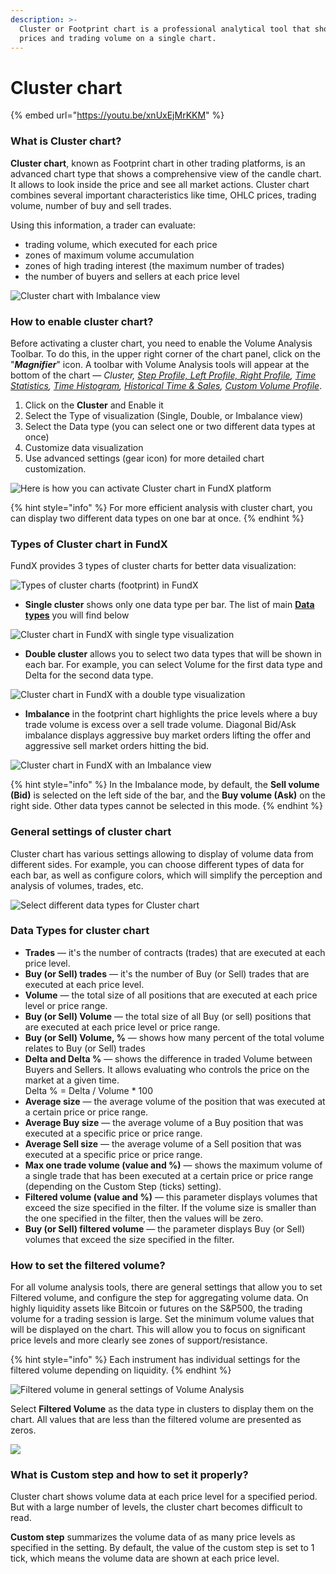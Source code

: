 ```yaml
---
description: >-
  Cluster or Footprint chart is a professional analytical tool that shows OHLC
  prices and trading volume on a single chart.
---
```


# Cluster chart

{% embed url="https://youtu.be/xnUxEjMrKKM" %}

### What is Cluster chart?

**Cluster chart**, known as Footprint chart in other trading platforms, is an advanced chart type that shows a comprehensive view of the candle chart. It allows to look inside the price and see all market actions. Cluster chart combines several important characteristics like time, OHLC prices, trading volume, number of buy and sell trades.

Using this information, a trader can evaluate:

* trading volume, which executed for each price
* zones of maximum volume accumulation
* zones of high trading interest (the maximum number of trades)
* the number of buyers and sellers at each price level

![Cluster chart with Imbalance view ](../../../.gitbook/assets/cluster-chart.png)

### How to enable cluster chart?

Before activating a cluster chart, you need to enable the Volume Analysis Toolbar. To do this, in the upper right corner of the chart panel, click on the "_**Magnifier**_" icon. A toolbar with Volume Analysis tools will appear at the bottom of the chart — _Cluster,_ [_Step Profile, Left Profile, Right Profile_](volume-profiles.md)_,_ [_Time Statistics_](time-statistics.md)_,_ [_Time Histogram_](time-histogram.md)_,_ [_Historical Time & Sales_](historical-time-and-sales.md)_,_ [_Custom Volume Profile_](volume-profiles.md#custom-volume-profile).

1. Click on the **Cluster** and Enable it
2. Select the Type of visualization (Single, Double, or Imbalance view)
3. Select the Data type (you can select one or two different data types at once)
4. Customize data visualization
5. Use advanced settings (gear icon) for more detailed chart customization.

![Here is how you can activate Cluster chart in FundX platform](<../../../.gitbook/assets/cluster activation.gif>)

{% hint style="info" %}
For more efficient analysis with cluster chart, you can display two different data types on one bar at once.
{% endhint %}

### Types of Cluster chart in FundX

FundX provides 3 types of cluster charts for better data visualization:

![Types of cluster charts (footprint) in FundX](<../../../.gitbook/assets/image (360) (1).png>)

* **Single cluster** shows only one data type per bar. The list of main [**Data types**](cluster-chart.md#data-types-for-cluster-chart) you will find below

![Cluster chart in FundX with single type visualization](<../../../.gitbook/assets/image (357) (1) (1) (1).png>)

* **Double cluster** allows you to select two data types that will be shown in each bar. For example, you can select Volume for the first data type and Delta for the second data type.

![Cluster chart in FundX with a double type visualization](<../../../.gitbook/assets/image (361) (1).png>)

* **Imbalance** in the footprint chart highlights the price levels where a buy trade volume is excess over a sell trade volume. Diagonal Bid/Ask imbalance displays aggressive buy market orders lifting the offer and aggressive sell market orders hitting the bid.

![Cluster chart in FundX with an Imbalance view](<../../../.gitbook/assets/image (359) (1) (1) (1).png>)

{% hint style="info" %}
In the Imbalance mode, by default, the **Sell volume (Bid)** is selected on the left side of the bar, and the **Buy volume (Ask)** on the right side. Other data types cannot be selected in this mode.
{% endhint %}

### General settings of cluster chart

Cluster chart has various settings allowing to display of volume data from different sides. For example, you can choose different types of data for each bar, as well as configure colors, which will simplify the perception and analysis of volumes, trades, etc.

![Select different data types for Cluster chart](../../../.gitbook/assets/cluster-data-type.gif)

### Data Types for cluster chart

* **Trades** — it's the number of contracts (trades) that are executed at each price level.
* **Buy (or Sell) trades** — it's the number of Buy (or Sell) trades that are executed at each price level.
* **Volume** — the total size of all positions that are executed at each price level or price range.
* **Buy (or Sell) Volume** — the total size of all Buy (or sell) positions that are executed at each price level or price range.
* **Buy (or Sell) Volume, %** — shows how many percent of the total volume relates to Buy (or Sell) trades
* **Delta and Delta %** — shows the difference in traded Volume between Buyers and Sellers. It allows evaluating who controls the price on the market at a given time. \
  Delta % = Delta / Volume \* 100
* **Average size** — the average volume of the position that was executed at a certain price or price range.
* **Average Buy size** — the average volume of a Buy position that was executed at a specific price or price range.
* **Average Sell size** — the average volume of a Sell position that was executed at a specific price or price range.
* **Max one trade volume (value and %)** — shows the maximum volume of a single trade that has been executed at a certain price or price range (depending on the Custom Step (ticks) setting).
* **Filtered volume (value and %)** — this parameter displays volumes that exceed the size specified in the filter. If the volume size is smaller than the one specified in the filter, then the values will be zero.
* **Buy (or Sell) filtered volume** — the parameter displays Buy (or Sell) volumes that exceed the size specified in the filter.

### How to set the filtered volume?

For all volume analysis tools, there are general settings that allow you to set Filtered volume, and configure the step for aggregating volume data. On highly liquidity assets like Bitcoin or futures on the S\&P500, the trading volume for a trading session is large. Set the minimum volume values that will be displayed on the chart. This will allow you to focus on significant price levels and more clearly see zones of support/resistance.

{% hint style="info" %}
Each instrument has individual settings for the filtered volume depending on liquidity.
{% endhint %}

![Filtered volume in general settings of Volume Analysis](../../../.gitbook/assets/filtered-volume.png)

Select **Filtered Volume** as the data type in clusters to display them on the chart. All values that are less than the filtered volume are presented as zeros.

![](<../../../.gitbook/assets/image (79).png>)

### What is Custom step and how to set it properly?

Cluster chart shows volume data at each price level for a specified period. But with a large number of levels, the cluster chart becomes difficult to read.&#x20;

**Custom step** summarizes the volume data of as many price levels as specified in the setting. By default, the value of the custom step is set to 1 tick, which means the volume data are shown at each price level.
